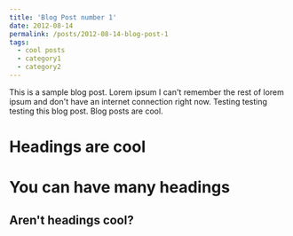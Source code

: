 ```yaml
---
title: 'Blog Post number 1'
date: 2012-08-14
permalink: /posts/2012-08-14-blog-post-1
tags:
  - cool posts
  - category1
  - category2
---
```


This is a sample blog post. Lorem ipsum I can't remember the rest of lorem ipsum and don't have an internet connection right now. Testing testing testing this blog post. Blog posts are cool.

Headings are cool
======

You can have many headings
======

Aren't headings cool?
------